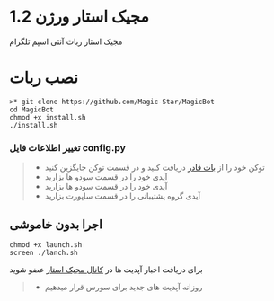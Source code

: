 
# مجیک استار ورژن 1.2

مجیک استار ربات آنتی اسپم تلگرام

# نصب ربات

```
>* git clone https://github.com/Magic-Star/MagicBot
cd MagicBot
chmod +x install.sh
./install.sh
```

### تغییر اطلاعات فایل config.py
>* توکن خود را از [بات فادر](https://t.me/botfather) دریافت کنید و در قسمت توکن جایگزین کنید
>* آیدی خود را در قسمت سودو ها بزارید
>* آیدی خود را در قسمت سودو ها بزارید
>* آیدی گروه پشتیبانی را در قسمت ساپورت بزارید
>

## اجرا بدون خاموشی

```
chmod +x launch.sh
screen ./lanch.sh
```

برای دریافت اخبار آپدیت ها در [کانال مجیک استار](t.me/magicstar) عضو شوید
>* روزانه آپدیت های جدید برای سورس قرار میدهیم

